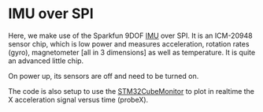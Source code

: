 # IMU over SPI
Here, we make use of the Sparkfun 9DOF [IMU](https://www.sparkfun.com/products/15335) over SPI.
It is an ICM-20948 sensor chip, which is low power and measures acceleration, rotation rates (gyro), magnetometer [all in 3 dimensions] as well as temperature.
It is quite an advanced little chip.

On power up, its sensors are off and need to be turned on.

The code is also setup to use the [STM32CubeMonitor](https://www.st.com/en/development-tools/stm32cubemonitor.html) to plot in realtime the X acceleration signal versus time (probeX).
